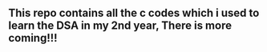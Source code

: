 ## This repo contains all the c codes which i used to learn the DSA in my 2nd year, There is more coming!!!